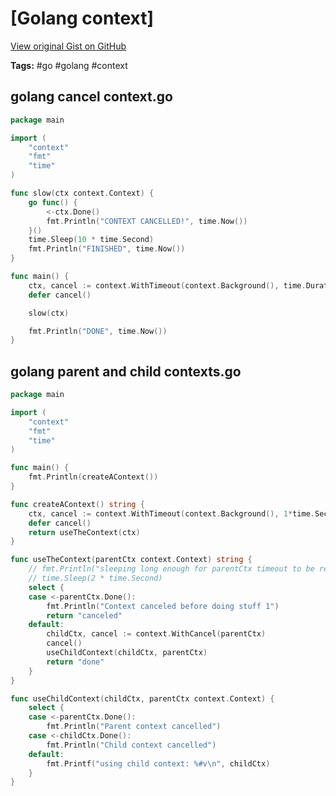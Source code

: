 # [Golang context] 

[View original Gist on GitHub](https://gist.github.com/Integralist/04a3895be2c428219a28c3b3dd77bfed)

**Tags:** #go #golang #context

## golang cancel context.go

```go
package main

import (
	"context"
	"fmt"
	"time"
)

func slow(ctx context.Context) {
	go func() {
		<-ctx.Done()
		fmt.Println("CONTEXT CANCELLED!", time.Now())
	}()
	time.Sleep(10 * time.Second)
	fmt.Println("FINISHED", time.Now())
}

func main() {
	ctx, cancel := context.WithTimeout(context.Background(), time.Duration(5)*time.Second)
	defer cancel()

	slow(ctx)

	fmt.Println("DONE", time.Now())
}
```

## golang parent and child contexts.go

```go
package main

import (
	"context"
	"fmt"
	"time"
)

func main() {
	fmt.Println(createAContext())
}

func createAContext() string {
	ctx, cancel := context.WithTimeout(context.Background(), 1*time.Second)
	defer cancel()
	return useTheContext(ctx)
}

func useTheContext(parentCtx context.Context) string {
	// fmt.Println("sleeping long enough for parentCtx timeout to be reached")
	// time.Sleep(2 * time.Second)
	select {
	case <-parentCtx.Done():
		fmt.Println("Context canceled before doing stuff 1")
		return "canceled"
	default:
		childCtx, cancel := context.WithCancel(parentCtx)
		cancel()
		useChildContext(childCtx, parentCtx)
		return "done"
	}
}

func useChildContext(childCtx, parentCtx context.Context) {
	select {
	case <-parentCtx.Done():
		fmt.Println("Parent context cancelled")
	case <-childCtx.Done():
		fmt.Println("Child context cancelled")
	default:
		fmt.Printf("using child context: %#v\n", childCtx)
	}
}
```

